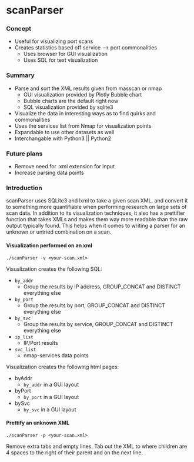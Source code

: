 # scanParser
### Concept
- Useful for visualizing port scans
- Creates statistics based off service --> port commonalities
  - Uses browser for GUI visualization
  - Uses SQL for text visualization

### Summary
 - Parse and sort the XML results given from masscan or nmap
   - GUI visualization provided by Plotly Bubble chart
    - Bubble charts are the default right now
   - SQL visualization provided by sqlite3
 - Visualize the data in interesting ways as to find quirks and commonalities
 - Uses the services list from Nmap for visualization points
 - Expandable to use other datasets as well
 - Interchangable with Python3 || Python2

### Future plans
 - Remove need for .xml extension for input
 - Increase parsing data points

### Introduction
scanParser uses SQLite3 and lxml to take a given scan XML, and convert it to something more quantifiable when performing research on large sets of scan data.  In addition to its visualization techniques, it also has a prettifier function that takes XMLs and makes them way more readable than the raw output typically found.  This helps when it comes to writing a parser for an unknown or untried combination on a scan.

#### Visualization performed on an xml
```
./scanParser -v <your-scan.xml>
```
Visualization creates the following SQL:
  - `by_addr`
    - Group the results by IP address, GROUP_CONCAT and DISTINCT everything else
  - `by_port`
    - Group the results by port, GROUP_CONCAT and DISTINCT everything else
  - `by_svc`
    - Group the results by service, GROUP_CONCAT and DISTINCT everything else
  - `ip_list`
    - IP/Port results
  - `svc_list`
    - nmap-services data points

Visualization creates the following html pages:
  - byAddr
    - `by_addr` in a GUI layout
  - byPort
    - `by_port` in a GUI layout
  - bySvc
    - `by_svc` in a GUI layout

#### Prettify an unknown XML
```
./scanParser -p <your-scan.xml>
```
Remove extra tabs and empty lines.  Tab out the XML to where children are 4 spaces to the right of their parent and on the next line.
